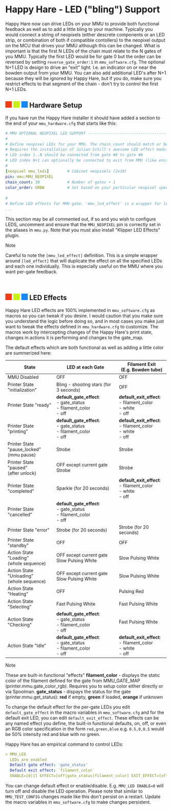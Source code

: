 # Happy Hare - LED ("bling") Support
Happy Hare now can drive LEDs on your MMU to provide both functional feedback as well as to add a little bling to your machine.  Typically you would connect a string of neopixels (either descrete components or an LED strip, or combination of both if compatible contollers) to the neopixel output on the MCU that drives your MMU although this can be changed.  What is important is that the first N LEDs of the chain must relate to the N gates of you MMU.  Typically the first LED would be for gate 0 but the order can be reversed by setting `reverse_gate_order:1` in `mmu_software.cfg`.  The optional N+1 LED is design to drive an "exit" light.  I.e. an indicator on or near the bowden output from your MMU. You can also add additional LED's after N+1 because they will be ignored by Happy Hare, but if you do, make sure you restrict effects to that segment of the chain - don't try to control the first N+1 LEDs.

## ![#f03c15](/doc/f03c15.png) ![#c5f015](/doc/c5f015.png) ![#1589F0](/doc/1589F0.png) Hardware Setup
  If you have run the Happy Hare installer it should have added a section to the end of your `mmu_hardware.cfg` that starts like this:

```yaml
# MMU OPTIONAL NEOPIXEL LED SUPPORT ----------------------------------------------------------------------------------------
#
# Define neopixel LEDs for your MMU. The chain_count should match or be greater than your number of gates.
# Requires the installation of Julian Schill's awesome LED effect module: https://github.com/julianschill/klipper-led_effect
# LED index 1..N should be connected from gate #0 to gate #N
# LED index N+1 can optionally be connected to exit from MMU (like encoder in ERCF design)
#
[neopixel mmu_leds]        # Cabinet neopixels (2x18)
pin: mmu:MMU_NEOPIXEL
chain_count: 10            # Number of gates + 1
color_order: GRBW          # Set based on your particular neopixel specification

#
# Define LED effects for MMU gate. 'mmu_led_effect' is a wrapper for led_effect
...
```

This section may be all commented out, if so and you wish to configure LEDS, uncomment and ensure that the `MMU_NEOPIXEL` pin is correctly set in the aliases in `mmu.py`.  Note that you must also install "Klipper LED Effects" plugin.

> [!NOTE]  
> Careful to note the `[mmu_led_effect]` definition.  This is a simple wrapper around `[led_effect]` that will duplicate the effect on all the specified LEDs and each one individually.  This is especially useful on the MMU where you want per-gate feedback.

<br>

## ![#f03c15](/doc/f03c15.png) ![#c5f015](/doc/c5f015.png) ![#1589F0](/doc/1589F0.png) LED Effects
Happy Hare LED effects are 100% implemented in `mmu_software.cfg` as macros so you can tweak if you desire.  I would caution that you make sure you understand the logic before doing so, and in most cases you make just want to tweak the effects defined in `mmu_hardware.cfg` to customize.  The macros work by intercepting changes of the Happy Hare's print state, changes in actions it is performing and changes to the gate_map.

The default effects which are both functional as well as adding a little color are summerized here:

  | State | LED at each Gate | Filament Exit<br>(E.g. Bowden tube) |
  | ----- | ------------ | ----------------------------------- |
  | MMU Disabled | OFF | OFF |
  | Printer State "initialization" | Bling - shooting stars (for 3 seconds) | OFF |
  | Printer State "ready" | **default_gate_effect**:<br>- gate_status<br>- filament_color<br>- off | **default_exit_effect**:<br>- filament_color<br>- white<br>- off |
  | Printer State "printing" | **default_gate_effect**:<br>- gate_status<br>- filament_color<br>- off | **default_exit_effect**:<br>- filament_color<br>- white<br>- off |
  | Printer State "pause_locked"<br>(mmu pause) | Strobe | Strobe |
  | Printer State "paused"<br>(after unlock) | OFF except current gate<br>Strobe | Strobe |
  | Printer State "completed" | Sparkle (for 20 seconds) | **default_exit_effect**:<br>- filament_color<br>- white<br>- off |
  | Printer State "cancelled" | **default_gate_effect**:<br>- gate_status<br>- filament_color<br>- off |
  | Printer State "error" | Strobe (for 20 seconds) | Strobe (for 20 seconds) |
  | Printer State "standby" | OFF | OFF |
  | Action State "Loading"<br>(whole sequence) | OFF except current gate<br>Slow Pulsing White | Slow Pulsing White |
  | Action State "Unloading"<br>(whole sequence) | OFF except current gate<br>Slow Pulsing White | Slow Pulsing White |
  | Action State "Heating" | OFF | Pulsing Red |
  | Action State "Selecting" | Fast Pulsing White | Fast Pulsing White |
  | Action State "Checking" | **default_gate_effect**:<br>- gate_status<br>- filament_color<br>- off | Fast Pulsing White |
  | Action State "Idle" | **default_gate_effect**:<br>- gate_status<br>- filament_color<br>- off | **default_exit_effect**:<br>- filament_color<br>- white<br>- off |

> [!NOTE]
> These are built-in functional "effects"
> **filament_color** - displays the static color of the filament defined for the gate from MMU_GATE_MAP (printer.mmu.gate_color_rgb). Requires you to setup color either directly or via Spoolman.
> **gate_status** - dispays the status for the gate (printer.mmu.get_status): **red** if empty, **green** if loaded, **orange** if unknown

To change the default effect for the per-gate LEDs you edit `default_gate_effect` in the macro variables in `mmu_software.cfg` and for the default exit LED, you can edit `default_exit_effect`.  These effects can be any named effect you define, the built-in functional defaults, on, off, or even an RGB color specification in the form `red,green,blue` e.g. `0.5,0,0.5` would be 50% intensity red and blue with no green.

Happy Hare has an empirical command to control LEDs:

```yaml
> MMU_LED
  LEDs are enabled
  Default gate effect: 'gate_status'
  Default exit effect: `filament_color`
  ENABLE=[0|1] EFFECT=[off|gate_status|filament_color] EXIT_EFFECT=[off|on|filament_color]
```

You can change default effect or enable/disable. E.g. `MMU_LED ENABLE=0` will turn off and disable the LED operation.  Please note that similar to `MMU_TEST_CONFIG` changes made like this don't persist on a restart.  Update the macro variables in `mmu_software.cfg` to make changes persistent.
